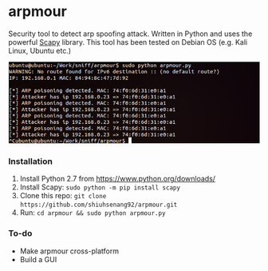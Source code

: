 # arpmour
Security tool to detect arp spoofing attack. Written in Python and uses the powerful [Scapy](http://www.secdev.org/projects/scapy/doc/usage.html) library.
This tool has been tested on Debian OS (e.g. Kali Linux, Ubuntu etc.)

![Alt text](/screenshot/screenshot.png)

### Installation
1. Install Python 2.7 from <https://www.python.org/downloads/>
2. Install Scapy: `sudo python -m pip install scapy`
3. Clone this repo: `git clone https://github.com/shiuhsenang92/arpmour.git`
4. Run: `cd arpmour && sudo python arpmour.py`

### To-do
* Make arpmour cross-platform
* Build a GUI
